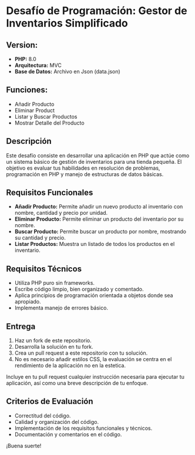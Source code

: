 # Desafío de Programación: Gestor de Inventarios Simplificado

## Version:
- **PHP:** 8.0
- **Arquitectura:** MVC
- **Base de Datos:** Archivo en Json (data.json)

## Funciones:
 - Añadir Producto
 - Eliminar Product
 - Listar y Buscar Productos
 - Mostrar Detalle del Producto

## Descripción
Este desafío consiste en desarrollar una aplicación en PHP que actúe como un sistema básico de gestión de inventarios para una tienda pequeña. El objetivo es evaluar tus habilidades en resolución de problemas, programación en PHP y manejo de estructuras de datos básicas.

## Requisitos Funcionales
- **Añadir Producto:** Permite añadir un nuevo producto al inventario con nombre, cantidad y precio por unidad.
- **Eliminar Producto:** Permite eliminar un producto del inventario por su nombre.
- **Buscar Producto:** Permite buscar un producto por nombre, mostrando su cantidad y precio.
- **Listar Productos:** Muestra un listado de todos los productos en el inventario.

## Requisitos Técnicos
- Utiliza PHP puro sin frameworks.
- Escribe código limpio, bien organizado y comentado.
- Aplica principios de programación orientada a objetos donde sea apropiado.
- Implementa manejo de errores básico.

## Entrega
1. Haz un fork de este repositorio.
2. Desarrolla la solución en tu fork.
3. Crea un pull request a este repositorio con tu solución.
4. No es necesario añadir estilos CSS, la evaluación se centra en el rendimiento de la aplicación no en la estetica.

Incluye en tu pull request cualquier instrucción necesaria para ejecutar tu aplicación, así como una breve descripción de tu enfoque.

## Criterios de Evaluación
- Correctitud del código.
- Calidad y organización del código.
- Implementación de los requisitos funcionales y técnicos.
- Documentación y comentarios en el código.

¡Buena suerte!
